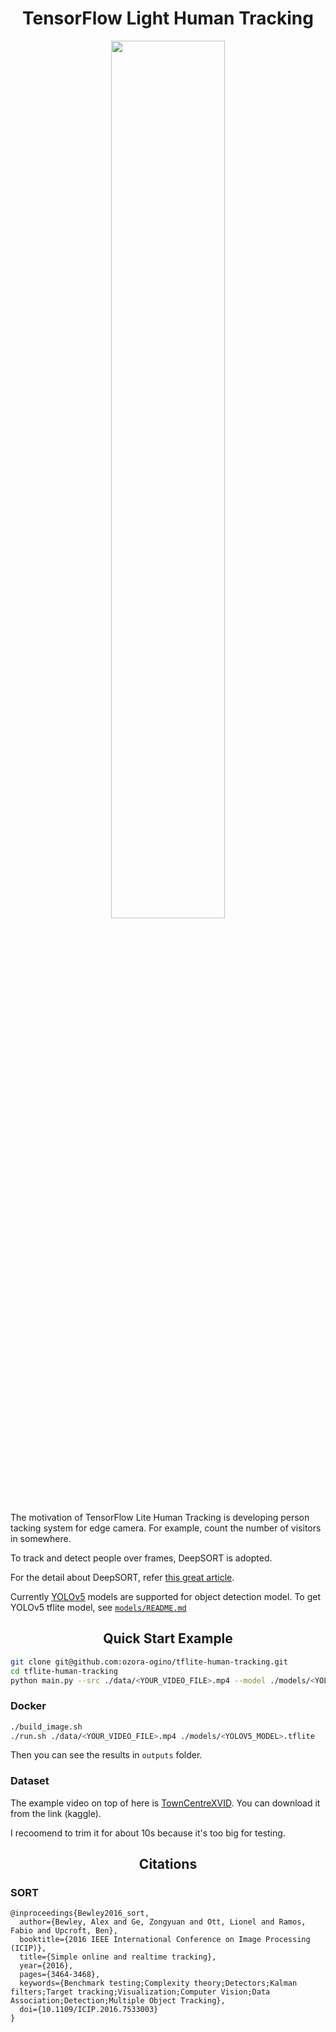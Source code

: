 <h1 align="center">
  TensorFlow Light Human Tracking
</h1>

<div align="center">
  <img src="./outputs/trim10s_yolov5l-fp16.tflite.gif" width="60%">
</div>

The motivation of TensorFlow Lite Human Tracking is developing person tacking system for edge camera.
For example, count the number of visitors in somewhere.

To track and detect people over frames, DeepSORT is adopted.

For the detail about DeepSORT, refer [this great article](https://medium.com/augmented-startups/deepsort-deep-learning-applied-to-object-tracking-924f59f99104).


Currently [YOLOv5](https://github.com/ultralytics/yolov5) models are supported for object detection model.
To get YOLOv5 tflite model, see [`models/README.md`](./models/README.md)

## <div align="center">Quick Start Example</div>

```bash
git clone git@github.com:ozora-ogino/tflite-human-tracking.git
cd tflite-human-tracking
python main.py --src ./data/<YOUR_VIDEO_FILE>.mp4 --model ./models/<YOLOV5_MODEL>.tflite
```

### Docker

```bash
./build_image.sh
./run.sh ./data/<YOUR_VIDEO_FILE>.mp4 ./models/<YOLOV5_MODEL>.tflite
```

Then you can see the results in `outputs` folder.


### Dataset
The example video on top of here is [TownCentreXVID](https://www.kaggle.com/ashayajbani/oxford-town-centre/version/4?select=TownCentreXVID.mp4).
You can download it from the link (kaggle).

I recoomend to trim it for about 10s because it's too big for testing.


## <div align="center">Citations</div>

### SORT

```
@inproceedings{Bewley2016_sort,
  author={Bewley, Alex and Ge, Zongyuan and Ott, Lionel and Ramos, Fabio and Upcroft, Ben},
  booktitle={2016 IEEE International Conference on Image Processing (ICIP)},
  title={Simple online and realtime tracking},
  year={2016},
  pages={3464-3468},
  keywords={Benchmark testing;Complexity theory;Detectors;Kalman filters;Target tracking;Visualization;Computer Vision;Data Association;Detection;Multiple Object Tracking},
  doi={10.1109/ICIP.2016.7533003}
}
```